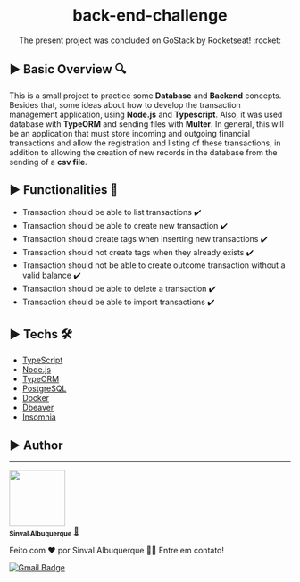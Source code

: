 <h1 align="center"> back-end-challenge </h1>

<p align="center"> The present project was concluded on GoStack by Rocketseat! :rocket:  </p>

## :arrow_forward: Basic Overview :mag:
This is a small project to practice some __Database__ and __Backend__ concepts. Besides that, some ideas about how to develop the transaction management application, using
__Node.js__ and __Typescript__. Also, it was used database with __TypeORM__ and sending files with __Multer__.
In general, this will be an application that must store incoming and outgoing financial transactions and allow the registration and listing of these transactions, 
in addition to allowing the creation of new records in the database from the sending of a __csv file__.


## :arrow_forward: Functionalities :pushpin:
 - Transaction should be able to list transactions :heavy_check_mark:
 - Transaction should be able to create new transaction :heavy_check_mark:
 - Transaction should create tags when inserting new transactions :heavy_check_mark:
 - Transaction should not create tags when they already exists :heavy_check_mark:
 - Transaction should not be able to create outcome transaction without a valid balance :heavy_check_mark:
 - Transaction should be able to delete a transaction :heavy_check_mark:
 - Transaction should be able to import transactions :heavy_check_mark:
 
## :arrow_forward: Techs :hammer_and_wrench:

- [TypeScript](https://www.typescriptlang.org/)
- [Node.js](https://nodejs.org/en/)
- [TypeORM](https://typeorm.io/#/)
- [PostgreSQL](https://www.postgresql.org/)
- [Docker](https://www.docker.com/)
- [Dbeaver](https://dbeaver.com/)
- [Insomnia](https://insomnia.rest/)


 
## :arrow_forward: Author
---

<a href="https://www.linkedin.com/in/sinval-albuquerque-8061931b3/">
 <img style="border-radius": "50%" src="https://avatars2.githubusercontent.com/u/66497792?s=460&u=fa089be69f47a922f66581318ca65777e400bc1f&v=4" width="100px;" alt=""/>
 <br />
 <sub><b>Sinval Albuquerque</b></sub></a> <a href="https://blog.rocketseat.com.br/author/thiago//" title="Rocketseat">🚀</a>

Feito com ❤️ por Sinval Albuquerque 👋🏽 Entre em contato!

[![Gmail Badge](https://img.shields.io/badge/-sinvalalb@gmail.com-c14438?style=flat-square&logo=Gmail&logoColor=white&link=mailto:sinvalalb@gmail.com)](mailto:sinvalalb@gmail.com)
